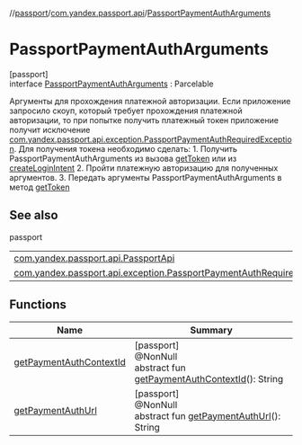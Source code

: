 //[passport](../../../index.md)/[com.yandex.passport.api](../index.md)/[PassportPaymentAuthArguments](index.md)

# PassportPaymentAuthArguments

[passport]\
interface [PassportPaymentAuthArguments](index.md) : Parcelable

Аргументы для прохождения платежной авторизации. Если приложение запросило скоуп, который требует прохождения платежной авторизации, то при попытке получить платежный токен приложение получит исключение [com.yandex.passport.api.exception.PassportPaymentAuthRequiredException](../../com.yandex.passport.api.exception/-passport-payment-auth-required-exception/index.md). Для получения токена необходимо сделать: 1. Получить PassportPaymentAuthArguments из вызова [getToken](../-passport-api/get-token.md) или из [createLoginIntent](../-passport-api/create-login-intent.md) 2. Пройти платежную авторизацию для полученных аргументов. 3. Передать аргументы PassportPaymentAuthArguments в метод [getToken](../-passport-api/get-token.md)

## See also

passport

| | |
|---|---|
| [com.yandex.passport.api.PassportApi](../-passport-api/get-token.md) |  |
| [com.yandex.passport.api.exception.PassportPaymentAuthRequiredException](../../com.yandex.passport.api.exception/-passport-payment-auth-required-exception/index.md) |  |

## Functions

| Name | Summary |
|---|---|
| [getPaymentAuthContextId](get-payment-auth-context-id.md) | [passport]<br>@NonNull<br>abstract fun [getPaymentAuthContextId](get-payment-auth-context-id.md)(): String |
| [getPaymentAuthUrl](get-payment-auth-url.md) | [passport]<br>@NonNull<br>abstract fun [getPaymentAuthUrl](get-payment-auth-url.md)(): String |
